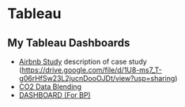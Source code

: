 # Tableau
## My Tableau Dashboards
- [Airbnb Study](https://public.tableau.com/app/profile/rahil.qureshi/viz/AirbnbStudy_17453994260850/ofRedundantlistings) description of case study (https://drive.google.com/file/d/1U8-ms7_T-g06rHfSw23L2jucnDooOJDt/view?usp=sharing)
- [CO2 Data Blending](https://public.tableau.com/app/profile/rahil.qureshi/viz/BLENDINGco2dataOlympics/BLENDING)
- [DASHBOARD (For BP)](https://public.tableau.com/app/profile/rahil.qureshi/viz/DASHBOARDForBP/Dashboard2)
